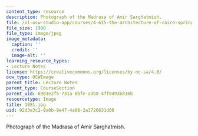 ```yaml
---
content_type: resource
description: Photograph of the Madrasa of Amir Sarghatmish.
file: /ol-ocw-studio-app/courses/4-615-the-architecture-of-cairo-spring-2002/92d3e3c28a0b9e474a882a3726631d08_1081.jpg
file_size: 1990
file_type: image/jpeg
image_metadata:
  caption: ''
  credit: ''
  image-alt: ''
learning_resource_types:
- Lecture Notes
license: https://creativecommons.org/licenses/by-nc-sa/4.0/
ocw_type: OCWImage
parent_title: Lecture Notes
parent_type: CourseSection
parent_uid: 6903e2f5-731a-0bfe-a3b8-4ff0493b836b
resourcetype: Image
title: 1081.jpg
uid: 92d3e3c2-8a0b-9e47-4a88-2a3726631d08
---
```

Photograph of the Madrasa of Amir Sarghatmish.